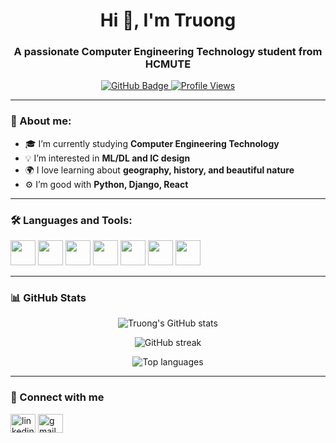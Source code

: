 <h1 align="center">Hi 👋, I'm Truong</h1>
<h3 align="center">A passionate Computer Engineering Technology student from HCMUTE</h3>

<p align="center">
  <a href="https://github.com/dtruowfng3?tab=followers">
    <img src="https://img.shields.io/github/followers/dtruowfng3?label=Followers&style=social" alt="GitHub Badge">
  </a>
  <a href="https://github.com/dtruowfng3">
    <img src="https://komarev.com/ghpvc/?username=dtruowfng3&color=blue" alt="Profile Views">
  </a>
</p>

---

### 🌱 About me:
- 🎓 I’m currently studying **Computer Engineering Technology**
- 💡 I’m interested in **ML/DL and IC design**
- 🌍 I love learning about **geography, history, and beautiful nature**
- ⚙️ I’m good with **Python, Django, React**

---

### 🛠️ Languages and Tools:
<p align="left">
  <img src="https://cdn.jsdelivr.net/gh/devicons/devicon/icons/python/python-original.svg" width="40" height="40"/>
  <img src="https://cdn.jsdelivr.net/gh/devicons/devicon/icons/javascript/javascript-original.svg" width="40" height="40"/>
  <img src="https://cdn.jsdelivr.net/gh/devicons/devicon/icons/react/react-original.svg" width="40" height="40"/>
  <img src="https://cdn.jsdelivr.net/gh/devicons/devicon/icons/django/django-plain.svg" width="40" height="40"/>
  <img src="https://cdn.jsdelivr.net/gh/devicons/devicon/icons/raspberrypi/raspberrypi-original.svg" width="40" height="40"/>
  <img src="https://cdn.jsdelivr.net/gh/devicons/devicon/icons/html5/html5-original.svg" width="40" height="40"/>
  <img src="https://cdn.jsdelivr.net/gh/devicons/devicon/icons/css3/css3-original.svg" width="40" height="40"/>
</p>

---

### 📊 GitHub Stats
<p align="center">
  <img src="https://github-readme-stats.vercel.app/api?username=dtruowfng3&show_icons=true&theme=tokyonight" alt="Truong's GitHub stats"/>
</p>

<p align="center">
  <img src="https://github-readme-streak-stats.herokuapp.com/?user=dtruowfng3&theme=tokyonight" alt="GitHub streak"/>
</p>

<p align="center">
  <img src="https://github-readme-stats.vercel.app/api/top-langs/?username=dtruowfng3&layout=compact&theme=tokyonight" alt="Top languages"/>
</p>

---

### 🔗 Connect with me
<p align="left">
  <a href="https://www.linkedin.com/in/truong-vo-814922345/" target="blank"><img align="center" src="https://cdn.jsdelivr.net/gh/devicons/devicon/icons/linkedin/linkedin-original.svg" alt="linkedin" height="30" width="40" /></a>
  <a href="mailto:vduytruong3124@gmail.com" target="blank"><img align="center" src="https://cdn-icons-png.flaticon.com/512/732/732200.png" alt="gmail" height="30" width="40" /></a>
</p>
